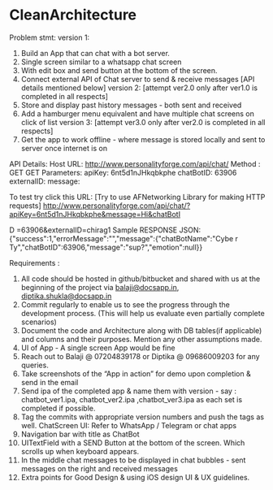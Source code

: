 # CleanArchitecture

Problem stmt:
version 1:
1. Build an App that can chat with a bot server.
2. Single screen similar to a whatsapp chat screen
3. With edit box and send button at the bottom of the screen.
4. Connect external API of Chat server to send & receive messages [API details
mentioned below]
version 2: [attempt ver2.0 only after ver1.0 is completed in all respects]
1. Store and display past history messages - both sent and received
2. Add a hamburger menu equivalent and have multiple chat screens on click of
list
version 3: [attempt ver3.0 only after ver2.0 is completed in all respects]
1. Get the app to work offline - where message is stored locally and sent to server
once internet is on

API
Details:
Host URL: http://www.personalityforge.com/api/chat/
Method : GET GET Parameters:
apiKey: 6nt5d1nJHkqbkphe chatBotID: 63906 externalID:
<yourname> message: <whatever user types in the edit box when
pressing send>

To test try click this URL: [Try to use AFNetworking
Library for making HTTP requests]
http://www.personalityforge.com/api/chat/?apiKey=6nt5d1nJHkqbkphe&message=Hi&chatBotI

D =63906&externalID=chirag1
Sample RESPONSE JSON:
{"success":1,"errorMessage":"","message":{"chatBotName":"Cybe
r Ty","chatBotID":63906,"message":"sup?","emotion":null}}

Requirements :
1. All code should be hosted in github/bitbucket and shared with us at the beginning
of the project via balaji@docsapp.in, diptika.shukla@docsapp.in
2. Commit regularly to enable us to see the progress through the development process.
(This will help us evaluate even partially complete scenarios)
3. Document the code and Architecture along with DB tables(if applicable) and columns
and their purposes. Mention any other assumptions made.
4. UI of App - A single screen App would be fine
5. Reach out to Balaji @ 07204839178 or Diptika @ 09686009203 for any queries.
6. Take screenshots of the “App in action” for demo upon completion & send in the
email
7. Send ipa of the completed app & name them with version - say : chatbot_ver1.ipa,
chatbot_ver2.ipa ,chatbot_ver3.ipa as each set is completed if possible.
8. Tag the commits with appropriate version numbers and push the tags as well.
ChatScreen
UI:
Refer to WhatsApp / Telegram or chat apps
1. Navigation bar with title as ChatBot
2. UITextField with a SEND Button at the bottom of the screen. Which scrolls up when
keyboard appears.
3. In the middle chat messages to be displayed in chat bubbles - sent messages on
the right and received messages
4. Extra points for Good Design & using iOS design UI & UX
guidelines.
